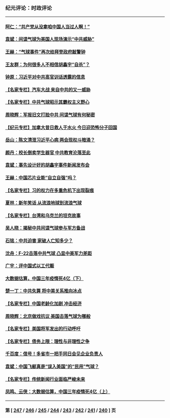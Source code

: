 ### 纪元评论：时政评论
---
#### [阿仁：“共产党从没拿咱中国人当过人啊！”](../../pages/nsc1025/n13925355.md) 
#### [袁斌：间谍气球为美国人现场演示“中共威胁”](../../pages/nsc1025/n13925177.md) 
#### [王赫：“气球事件”再次给拜登政府敲警钟](../../pages/nsc1025/n13925145.md) 
#### [王友群：为何很多人不相信胡鑫宇“自杀”？](../../pages/nsc1025/n13925052.md) 
#### [钟原：习近平对中共高官训话透露的信息](../../pages/nsc1025/n13925092.md) 
#### [【名家专栏】汽车大战 来自中共的又一威胁](../../pages/nsc1025/n13921016.md) 
#### [【名家专栏】中共气球昭示其霸权主义野心](../../pages/nsc1025/n13924600.md) 
#### [周晓辉：军报旧文打脸中共 间谍气球有何秘密](../../pages/nsc1025/n13924800.md) 
#### [【纪元专栏】加拿大昔日救人于水火 今日迎恐怖分子回国](../../pages/nsc1025/n13924776.md) 
#### [岳山：陈文清泄习近平心病 两会现权斗暗涌？](../../pages/nsc1025/n13924607.md) 
#### [颜丹：校长倒卖学生器官 中共教育沦落至此](../../pages/nsc1025/n13924780.md) 
#### [袁斌：事先设计好的胡鑫宇事件新闻发布会](../../pages/nsc1025/n13924435.md) 
#### [王赫：中国芯片业能“自立自强”吗？](../../pages/nsc1025/n13924079.md) 
#### [【名家专栏】习的权力在多重危机下出现裂痕](../../pages/nsc1025/n13923950.md) 
#### [夏林：新年笑话 从流浪地球到流浪气球](../../pages/nsc1025/n13924088.md) 
#### [【名家专栏】台湾和乌克兰的坦克故事](../../pages/nsc1025/n13923214.md) 
#### [吴人晓：揭秘中共间谍气球参与军方备战](../../pages/nsc1025/n13923992.md) 
#### [石铭：中共迫害 家破人亡知多少？](../../pages/nsc1025/n13923814.md) 
#### [沈舟：F-22击落中共气球 凸显中美军力差距](../../pages/nsc1025/n13923557.md) 
#### [广宇：评中国式以工代赈](../../pages/nsc1025/n13923623.md) 
#### [大数据估算，中国三年疫情死4亿（下）](../../pages/nsc1025/n13922711.md) 
#### [楚一丁：中共失算 将中美关系推向冰点](../../pages/nsc1025/n13923448.md) 
#### [【名家专栏】中国老龄化加剧 冲击经济](../../pages/nsc1025/n13919481.md) 
#### [周晓辉：北京做戏抗议 美国击落气球为哪般](../../pages/nsc1025/n13923326.md) 
#### [【名家专栏】美国将军发出的行动呼吁](../../pages/nsc1025/n13922472.md) 
#### [【名家专栏】债务上限：理性与非理性之争](../../pages/nsc1025/n13922540.md) 
#### [千百度：信号！多省市一把手同日会见企业负责人](../../pages/nsc1025/n13922978.md) 
#### [袁斌：中国飞艇真是“误入美国”的“民用”气球？](../../pages/nsc1025/n13922922.md) 
#### [【名家专栏】传统新闻行业面临严峻未来](../../pages/nsc1025/n13921676.md) 
#### [凤鸣、云侠：大数据估算，中国三年疫情死4亿（上）](../../pages/nsc1025/n13922184.md) 

---
#### 第 [ [247](./247.md) / [246](./246.md) / [245](./245.md) / [244](./244.md) / [243](./243.md) / [242](./242.md) / [241](./241.md) / [240](./240.md) ] 页
